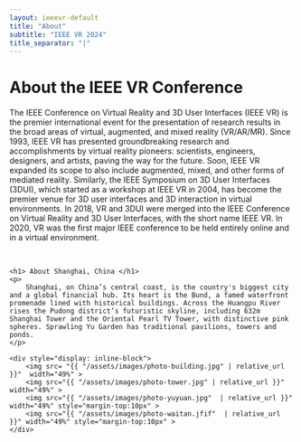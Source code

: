 ```yaml
---
layout: ieeevr-default
title: "About"
subtitle: "IEEE VR 2024"
title_separator: "|"
---
```



<div>
    <h1> About the IEEE VR Conference </h1>
    <p>
        The IEEE Conference on Virtual Reality and 3D User Interfaces (IEEE VR) is the premier international event for the presentation of research results in the broad areas of virtual, 
        augmented, and mixed reality (VR/AR/MR). Since 1993, IEEE VR has presented groundbreaking research and accomplishments by virtual reality pioneers: scientists, engineers, designers, 
        and artists, paving the way for the future. Soon, IEEE VR expanded its scope to also include augmented, mixed, and other forms of mediated reality. Similarly, the IEEE Symposium
        on 3D User Interfaces (3DUI), which started as a workshop at IEEE VR in 2004, has become the premier venue for 3D user interfaces and 3D interaction in virtual environments. 
        In 2018, VR and 3DUI were merged into the IEEE Conference on Virtual Reality and 3D User Interfaces, with the short name IEEE VR. In 2020, VR was the first major IEEE 
        conference to be held entirely online and in a virtual environment.
    </p>
    <br/>
    <!-- <center>y
        <p style="font-size: 20px;">
            <a href="/2024/attend/code-of-conduct/" class="btn btn--primary" style="background-color: #F5725E">IEEE VR 2024 Code of Conduct</a>
        </p>
    </center> -->

    <h1> About Shanghai, China </h1>
    <p>
        Shanghai, on China’s central coast, is the country's biggest city and a global financial hub. Its heart is the Bund, a famed waterfront promenade lined with historical buildings. Across the Huangpu River rises the Pudong district’s futuristic skyline, including 632m Shanghai Tower and the Oriental Pearl TV Tower, with distinctive pink spheres. Sprawling Yu Garden has traditional pavilions, towers and ponds.
    </p>

    <div style="display: inline-block">
        <img src= "{{ "/assets/images/photo-building.jpg" | relative_url }}"  width="49%" >
        <img src="{{ "/assets/images/photo-tower.jpg" | relative_url }}" width="49%" >  
        <img src="{{ "/assets/images/photo-yuyuan.jpg"  | relative_url }}" width="49%" style="margin-top:10px" >  
        <img src="{{ "/assets/images/photo-waitan.jfif"  | relative_url }}" width="49%" style="margin-top:10px" >  
    </div>
</div>
